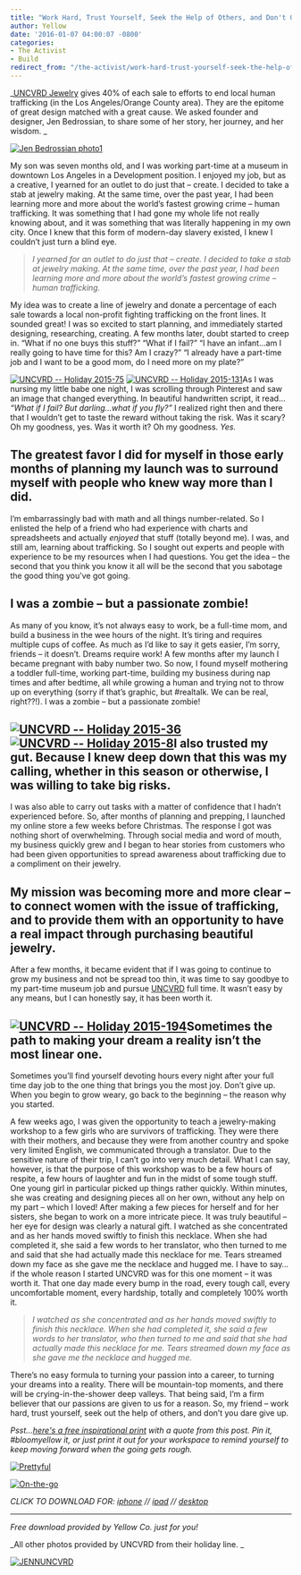 ```yaml
---
title: "Work Hard, Trust Yourself, Seek the Help of Others, and Don't Give Up: Turning My Passion Into a Career in Less Than a Year"
author: Yellow
date: '2016-01-07 04:00:07 -0800'
categories:
- The Activist
- Build
redirect_from: "/the-activist/work-hard-trust-yourself-seek-the-help-of-others-and-dont-give-up-how-i-turned-my-passion-into-a-career-in-less-than-a-year/"
---
```


_[UNCVRD Jewelry](http://www.uncvrdjewelry.com/the-uncvrd-story/) gives 40% of each sale to efforts
to end local human trafficking (in the Los Angeles/Orange County area). They are the epitome of
great design matched with a great cause. We asked founder and designer, Jen Bedrossian, to share
some of her story, her journey, and her wisdom. _

[![Jen Bedrossian photo1](https://yellow-blog-images.imgix.net/2016/01/Jen-Bedrossian-photo1-1024x746.jpg)](https://yellow-blog-images.imgix.net/2016/01/Jen-Bedrossian-photo1.jpg)

My son was seven months old, and I was working part-time at a museum in downtown Los Angeles in a
Development position. I enjoyed my job, but as a creative, I yearned for an outlet to do just that –
create. I decided to take a stab at jewelry making. At the same time, over the past year, I had been
learning more and more about the world’s fastest growing crime – human trafficking. It was something
that I had gone my whole life not really knowing about, and it was something that was literally
happening in my own city. Once I knew that this form of modern-day slavery existed, I knew I
couldn’t just turn a blind eye.

> _I yearned for an outlet to do just that – create. I decided to take a stab at jewelry making. At
> the same time, over the past year, I had been learning more and more about the world’s fastest
> growing crime – human trafficking._

My idea was to create a line of jewelry and donate a percentage of each sale towards a local
non-profit fighting trafficking on the front lines. It sounded great! I was so excited to start
planning, and immediately started designing, researching, creating. A few months later, doubt
started to creep in. “What if no one buys this stuff?” “What if I fail?” “I have an infant…am I
really going to have time for this? Am I crazy?” “I already have a part-time job and I want to be a
good mom, do I need more on my plate?”

[![UNCVRD -- Holiday 2015-75](https://yellow-blog-images.imgix.net/2016/01/UNCVRD-Holiday-2015-75.jpg)](https://yellow-blog-images.imgix.net/2016/01/UNCVRD-Holiday-2015-75.jpg)
[![UNCVRD -- Holiday 2015-131](https://yellow-blog-images.imgix.net/2016/01/UNCVRD-Holiday-2015-131.jpg)](https://yellow-blog-images.imgix.net/2016/01/UNCVRD-Holiday-2015-131.jpg)As
I was nursing my little babe one night, I was scrolling through Pinterest and saw an image that
changed everything. In beautiful handwritten script, it read… _“What if I fail? But darling…what if
you fly?”_ I realized right then and there that I wouldn’t get to taste the reward without taking
the risk. Was it scary? Oh my goodness, yes. Was it worth it? Oh my goodness. _Yes._

## The greatest favor I did for myself in those early months of planning my launch was to surround myself with people who knew way more than I did.

I’m embarrassingly bad with math and all things number-related. So I enlisted the help of a friend
who had experience with charts and spreadsheets and actually _enjoyed_ that stuff (totally beyond
me). I was, and still am, learning about trafficking. So I sought out experts and people with
experience to be my resources when I had questions. You get the idea – the second that you think you
know it all will be the second that you sabotage the good thing you’ve got going.

## I was a zombie – but a passionate zombie!

As many of you know, it’s not always easy to work, be a full-time mom, and build a business in the
wee hours of the night. It’s tiring and requires multiple cups of coffee. As much as I’d like to say
it gets easier, I’m sorry, friends – it doesn’t. Dreams require work! A few months after my launch I
became pregnant with baby number two. So now, I found myself mothering a toddler full-time, working
part-time, building my business during nap times and after bedtime, all while growing a human and
trying not to throw up on everything (sorry if that’s graphic, but #realtalk. We can be real,
right??!). I was a zombie – but a passionate zombie!

## [![UNCVRD -- Holiday 2015-36](https://yellow-blog-images.imgix.net/2016/01/UNCVRD-Holiday-2015-36.jpg)](https://yellow-blog-images.imgix.net/2016/01/UNCVRD-Holiday-2015-36.jpg) [![UNCVRD -- Holiday 2015-8](https://yellow-blog-images.imgix.net/2016/01/UNCVRD-Holiday-2015-8.jpg)](https://yellow-blog-images.imgix.net/2016/01/UNCVRD-Holiday-2015-8.jpg)I also trusted my gut. Because I knew deep down that this was my calling, whether in this season or otherwise, I was willing to take big risks.

I was also able to carry out tasks with a matter of confidence that I hadn’t experienced before. So,
after months of planning and prepping, I launched my online store a few weeks before Christmas. The
response I got was nothing short of overwhelming. Through social media and word of mouth, my
business quickly grew and I began to hear stories from customers who had been given opportunities to
spread awareness about trafficking due to a compliment on their jewelry.

## My mission was becoming more and more clear – to connect women with the issue of trafficking, and to provide them with an opportunity to have a real impact through purchasing beautiful jewelry.

After a few months, it became evident that if I was going to continue to grow my business and not be
spread too thin, it was time to say goodbye to my part-time museum job and pursue
[UNCVRD](http://www.uncvrdjewelry.com/) full time. It wasn’t easy by any means, but I can honestly
say, it has been worth it.

## [![UNCVRD -- Holiday 2015-194](https://yellow-blog-images.imgix.net/2016/01/UNCVRD-Holiday-2015-194.jpg)](https://yellow-blog-images.imgix.net/2016/01/UNCVRD-Holiday-2015-194.jpg)Sometimes the path to making your dream a reality isn’t the most linear one.

Sometimes you’ll find yourself devoting hours every night after your full time day job to the one
thing that brings you the most joy. Don’t give up. When you begin to grow weary, go back to the
beginning – the reason why you started.

A few weeks ago, I was given the opportunity to teach a jewelry-making workshop to a few girls who
are survivors of trafficking. They were there with their mothers, and because they were from another
country and spoke very limited English, we communicated through a translator. Due to the sensitive
nature of their trip, I can’t go into very much detail. What I can say, however, is that the purpose
of this workshop was to be a few hours of respite, a few hours of laughter and fun in the midst of
some tough stuff. One young girl in particular picked up things rather quickly. Within minutes, she
was creating and designing pieces all on her own, without any help on my part – which I loved! After
making a few pieces for herself and for her sisters, she began to work on a more intricate piece. It
was truly beautiful – her eye for design was clearly a natural gift. I watched as she concentrated
and as her hands moved swiftly to finish this necklace. When she had completed it, she said a few
words to her translator, who then turned to me and said that she had actually made this necklace for
me. Tears streamed down my face as she gave me the necklace and hugged me. I have to say…if the
whole reason I started UNCVRD was for this one moment – it was worth it. That one day made every
bump in the road, every tough call, every uncomfortable moment, every hardship, totally and
completely 100% worth it.

> _I watched as she concentrated and as her hands moved swiftly to finish this necklace. When she
> had completed it, she said a few words to her translator, who then turned to me and said that she
> had actually made this necklace for me. Tears streamed down my face as she gave me the necklace
> and hugged me._

There’s no easy formula to turning your passion into a career, to turning your dreams into a
reality. There will be mountain-top moments, and there will be crying-in-the-shower deep valleys.
That being said, I’m a firm believer that our passions are given to us for a reason. So, my friend –
work hard, trust yourself, seek out the help of others, and don’t you dare give up.

_Psst...[here's a free inspirational print](https://yellow-blog-images.imgix.net/2016/01/Back-to-the-beginning-2.jpg)
with a quote from this post. Pin it, #bloomyellow it, or just print it out for your workspace to
remind yourself to keep moving forward when the going gets rough._

[![Prettyful](https://yellow-blog-images.imgix.net/2016/01/Prettyful2.jpg)](https://yellow-blog-images.imgix.net/2016/01/Back-to-the-beginning-2.jpg)

[![On-the-go](https://yellow-blog-images.imgix.net/2016/01/On-the-go.jpg)](https://yellow-blog-images.imgix.net/2016/01/Back-to-the-beginning_iphone.jpg)

_CLICK TO DOWNLOAD FOR:
[iphone](https://yellow-blog-images.imgix.net/2016/01/Back-to-the-beginning_iphone.jpg) //
[ipad](https://yellow-blog-images.imgix.net/2016/01/Back-to-the-beginning_ipad.jpg) //
[desktop](https://yellow-blog-images.imgix.net/2016/01/Back-to-the-beginning-2.jpg)_

---

_Free download provided by Yellow Co. just for you!_

_All other photos provided by UNCVRD from their holiday line. _

[![JENNUNCVRD](https://yellow-blog-images.imgix.net/2016/01/JENNUNCVRD.jpg)](http://www.uncvrdjewelry.com/the-uncvrd-story/)
